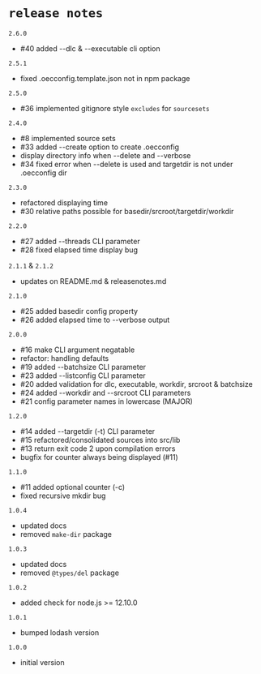 # `release notes`

`2.6.0`
- #40 added --dlc & --executable cli option
  
`2.5.1`
- fixed .oecconfig.template.json not in npm package 

`2.5.0` 
- #36 implemented gitignore style `excludes` for `sourcesets` 
  
`2.4.0`
- #8 implemented source sets
- #33 added --create option to create .oecconfig
- display directory info when --delete and --verbose
- #34 fixed error when --delete is used and targetdir is not under .oecconfig dir

`2.3.0` 
- refactored displaying time
- #30 relative paths possible for basedir/srcroot/targetdir/workdir
  
`2.2.0`
- #27 added --threads CLI parameter
- #28 fixed elapsed time display bug
  
`2.1.1` & `2.1.2`
- updates on README.md & releasenotes.md 
  
`2.1.0`
- #25 added basedir config property
- #26 added elapsed time to --verbose output
  
`2.0.0`
- #16 make CLI argument negatable
- refactor: handling defaults
- #19 added --batchsize CLI parameter
- #23 added --listconfig CLI parameter
- #20 added validation for dlc, executable, workdir, srcroot & batchsize
- #24 added --workdir and --srcroot CLI parameters
- #21 config parameter names in lowercase (MAJOR)
  
`1.2.0`
- #14 added --targetdir (-t) CLI parameter
- #15 refactored/consolidated sources into src/lib
- #13 return exit code 2 upon compilation errors
- bugfix for counter always being displayed (#11)

`1.1.0`
- #11 added optional counter (-c) 
- fixed recursive mkdir bug

`1.0.4`
- updated docs
- removed `make-dir` package
  
`1.0.3`
- updated docs
- removed `@types/del` package
  
`1.0.2`
- added check for node.js >= 12.10.0
  
`1.0.1`
- bumped lodash version 
  
`1.0.0`
- initial version